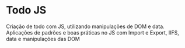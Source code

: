 # Todo JS

Criação de todo com JS, utilizando manipulações de DOM e data. Aplicações de padrões e boas práticas no JS com Import e Export, IIFS, data e manipulações das DOM